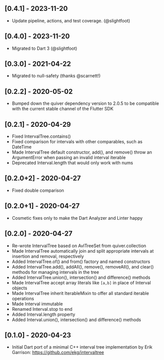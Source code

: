 ## [0.4.1] - 2023-11-20

* Update pipeline, actions, and test coverage. (@slightfoot)

## [0.4.0] - 2023-11-20

* Migrated to Dart 3 (@slightfoot)

## [0.3.0] - 2021-04-22

* Migrated to null-safety (thanks @scarnett!)

## [0.2.2] - 2020-05-02

* Bumped down the quiver dependency version to 2.0.5 to be compatible
  with the current stable channel of the Flutter SDK

## [0.2.1] - 2020-04-29

* Fixed IntervalTree.contains()
* Fixed comparison for intervals with other comparables, such as DateTime
* Made IntervalTree default constructor, add(), and remove() throw an
  ArgumentError when passing an invalid interval iterable
* Deprecated Interval.length that would only work with nums

## [0.2.0+2] - 2020-04-27

* Fixed double comparison

## [0.2.0+1] - 2020-04-27

* Cosmetic fixes only to make the Dart Analyzer and Linter happy

## [0.2.0] - 2020-04-27

* Re-wrote IntervalTree based on AvlTreeSet from quiver.collection
* Made IntervalTree automatically join and split appropriate intervals at
  insertion and removal, respectively
* Added IntervalTree.of() and from() factory and named constructors
* Added IntervalTree.add(), addAll(), remove(), removeAll(), and clear()
  methods for managing intervals in the tree
* Added IntervalTree.union(), intersection() and difference() methods
* Made IntervalTree accept array literals like `[a,b]` in place of Interval
  objects
* Made IntervalTree inherit IterableMixin<Interval> to offer all standard
  iterable operations
* Made Interval immutable
* Renamed Interval.stop to end
* Added Interval.length property
* Added Interval.union(), intersection() and difference() methods

## [0.1.0] - 2020-04-23

* Initial Dart port of a minimal C++ interval tree implementation
  by Erik Garrison: https://github.com/ekg/intervaltree
